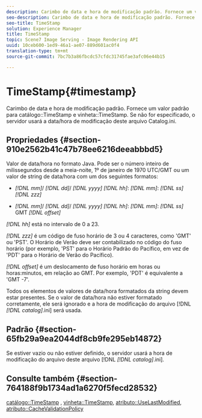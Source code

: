```yaml
---
description: Carimbo de data e hora de modificação padrão. Fornece um valor padrão para o catálogo TimeStamp e vinheta TimeStamp. Se não for especificado, o servidor usará a data/hora de modificação deste arquivo Catalog.ini.
seo-description: Carimbo de data e hora de modificação padrão. Fornece um valor padrão para o catálogo TimeStamp e vinheta TimeStamp. Se não for especificado, o servidor usará a data/hora de modificação deste arquivo Catalog.ini.
seo-title: TimeStamp
solution: Experience Manager
title: TimeStamp
topic: Scene7 Image Serving - Image Rendering API
uuid: 10ceb600-1ed9-46a1-ae07-889d601ac0f4
translation-type: tm+mt
source-git-commit: 7bc7b3a86fbcdc57cfdc31745fae3afc06e44b15

---
```



# TimeStamp{#timestamp}

Carimbo de data e hora de modificação padrão. Fornece um valor padrão para catálogo::TimeStamp e vinheta::TimeStamp. Se não for especificado, o servidor usará a data/hora de modificação deste arquivo Catalog.ini.

## Propriedades {#section-910e2562b41c47b78ee6216deeabbbd5}

Valor de data/hora no formato Java. Pode ser o número inteiro de milissegundos desde a meia-noite, 1º de janeiro de 1970 UTC/GMT ou um valor de string de data/hora com um dos seguintes formatos:

* *[!DNL mm]*/ *[!DNL dd]*/ *[!DNL yyyy]* *[!DNL hh]*: *[!DNL mm]*: *[!DNL ss]* *[!DNL zzz]*

* *[!DNL mm]*/ *[!DNL dd]*/ *[!DNL yyyy]* *[!DNL hh]*: *[!DNL mm]*: *[!DNL ss]* GMT *[!DNL offset]*

*[!DNL hh]* está no intervalo de 0 a 23.

*[!DNL zzz]* é um código de fuso horário de 3 ou 4 caracteres, como &#39;GMT&#39; ou &#39;PST&#39;. O Horário de Verão deve ser contabilizado no código do fuso horário (por exemplo, &#39;PST&#39; para o Horário Padrão do Pacífico, em vez de &#39;PDT&#39; para o Horário de Verão do Pacífico).

*[!DNL offset]* é um deslocamento de fuso horário em horas ou horas:minutos, em relação ao GMT. Por exemplo, &#39;PDT&#39; é equivalente a &#39;GMT -7&#39;.

Todos os elementos de valores de data/hora formatados da string devem estar presentes. Se o valor de data/hora não estiver formatado corretamente, ele será ignorado e a hora de modificação do arquivo [!DNL *[!DNL catalog]*.ini] será usada.

## Padrão {#section-65fb29a9ea2044df8cb9fe295eb14872}

Se estiver vazio ou não estiver definido, o servidor usará a hora de modificação do arquivo deste arquivo [!DNL *[!DNL catalog]*.ini].

## Consulte também {#section-764188f9b1734ad1a6270f5fecd28532}

[catálogo::TimeStamp](../../../../../ir-api/material-cat/image-rendering-api-ref/c-ir-material-catalog/c-ir-material-data-reference/r-ir-timestamp-dataref.md#reference-6daf7973dc4f4b4e9e8165756db7c319) , [vinheta::TimeStamp](../../../../../ir-api/material-cat/image-rendering-api-ref/c-ir-material-catalog/c-ir-vignette-map-reference/r-ir-timestamp-vignette.md#reference-d57cdd40a6a645d199dbb1d56cc85bc1), [atributo::UseLastModified](../../../../../ir-api/material-cat/image-rendering-api-ref/c-ir-material-catalog/c-ir-attributes-reference/r-ir-uselastmodified.md#reference-d2ab628c9e004fedbd38324866dbca1d), [atributo::CacheValidationPolicy](../../../../../ir-api/material-cat/image-rendering-api-ref/c-ir-material-catalog/c-ir-attributes-reference/r-ir-cachevalidationpolicy.md#reference-2d71679733474d8aa116db6ceba87fa4)
